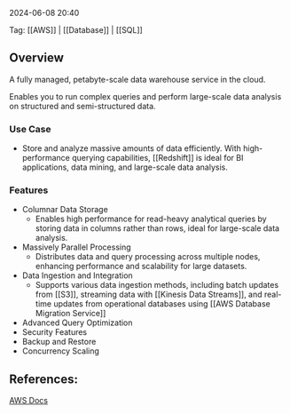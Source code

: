 
2024-06-08 20:40

Tag: [[AWS]] | [[Database]] | [[SQL]]

## Overview

A fully managed, petabyte-scale data warehouse service in the cloud.

Enables you to run complex queries and perform large-scale data analysis on structured and semi-structured data.

### Use Case

- Store and analyze massive amounts of data efficiently. With high-performance querying capabilities, [[Redshift]] is ideal for BI applications, data mining, and large-scale data analysis.

### Features

- Columnar Data Storage
	- Enables high performance for read-heavy analytical queries by storing data in columns rather than rows, ideal for large-scale data analysis.
- Massively Parallel Processing
	- Distributes data and query processing across multiple nodes, enhancing performance and scalability for large datasets.
- Data Ingestion and Integration
	- Supports various data ingestion methods, including batch updates from [[S3]], streaming data with [[Kinesis Data Streams]], and real-time updates from operational databases using  [[AWS Database Migration Service]]
- Advanced Query Optimization
- Security Features
- Backup and Restore
- Concurrency Scaling

## References:

[AWS Docs](https://docs.aws.amazon.com/redshift/)
